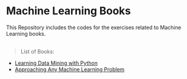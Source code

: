 # Machine Learning Books

This Repository includes the codes for the exercises related to Machine Learning books. <br /><br />

>List of Books:

- [Learning Data Mining with Python](https://github.com/gurkandyilmaz/courses-and-tutorials/tree/master/machine_learning/LearningDataMiningithPython)
- [Approaching Any Machine Learning Problem](https://github.com/gurkandyilmaz/courses-and-tutorials/tree/master/machine_learning/ApproachingAnyMachineLearningProblem)


